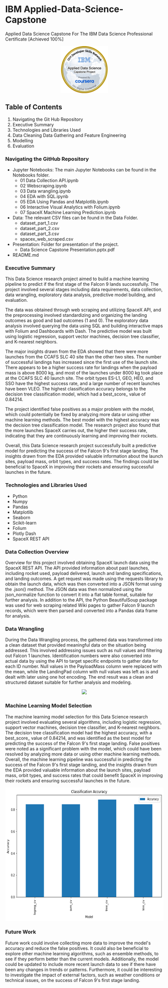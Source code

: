 # IBM Applied-Data-Science-Capstone
Applied Data Science Capstone For The IBM Data Science Professional Certificate [Achieved 100%]





<p align="center">
  <img width="150" height="150" src="https://github.com/Amertastic/Applied-Data-Science-Capstone/blob/main/Images/Applied%20Data%20Science%20Capstone.png?raw=true">
</p>

<!---
<img src="https://images.credly.com/size/340x340/images/798cd889-5828-4b7b-ace4-81ecb79201de/image.png" width="200" height="200">
#![IBM Applied Data Science Capstone](https://images.credly.com/size/340x340/images/798cd889-5828-4b7b-ace4-81ecb79201de/image.png)
--->

## Table of Contents

1) Navigating the Git Hub Repository
2) Executive Summary
3) Technologies and Libraries Used
4) Data Cleaning Data Gathering and Feature Engineering
5) Modelling
6) Evaluation

### Navigating the GitHub Repository

- Jupyter Notebooks: The main Jupyter Notebooks can be found in the Notebooks folder.
  - 01 Data Collection API.ipynb
  - 02 Webscraping.ipynb
  - 03 Data wrangling.ipynb
  - 04 EDA with SQL.ipynb
  - 05 EDA Using Pandas and Matplotlib.ipynb
  - 06 Interactive Visual Analytics with Folium.ipynb
  - 07 SpaceX Machine Learning Prediction.ipynb
- Data: The relevant CSV files can be found in the Data Folder.
  - dataset_part_1.csv
  - dataset_part_2.csv
  - dataset_part_3.csv
  - spacex_web_scraped.csv
- Presentation: Folder for presentation of the project.
  - Data Science Capstone Presentation.pptx.pdf
- README.md

### Executive Summary

This Data Science research project aimed to build a machine learning pipeline to predict if the first stage of the Falcon 9 lands successfully. The project involved several stages including data requirements, data collection, data wrangling, exploratory data analysis, predictive model building, and evaluation.

The data was obtained through web scraping and utilizing SpaceX API, and the preprocessing involved standardizing and organizing the landing outcomes as good and bad outcomes (1 and 0). The exploratory data analysis involved querying the data using SQL and building interactive maps with Folium and Dashboards with Dash. The predictive model was built using logistic regression, support vector machines, decision tree classifier, and K-nearest neighbors.

The major insights drawn from the EDA showed that there were more launches from the CCAFS SLC 40 site than the other two sites. The number of successful landings has increased since the first use of the launch site. There appears to be a higher success rate for landings when the payload mass is above 8000 kg, and most of the launches under 8000 kg took place at the CCAFS SLC 40 launch site. The orbit types ES-L1, GEO, HEO, and SSO have the highest success rate, and a large number of recent launches have been VLEO. The highest classification accuracy belongs to the decision tree classification model, which had a best_score_ value of 0.84214.

The project identified false positives as a major problem with the model, which could potentially be fixed by analyzing more data or using other machine learning methods. The best model with the highest accuracy was the decision tree classification model. The research project also found that the more launches SpaceX carries out, the higher their success rate, indicating that they are continuously learning and improving their rockets.

Overall, this Data Science research project successfully built a predictive model for predicting the success of the Falcon 9's first stage landing. The insights drawn from the EDA provided valuable information about the launch sites, payload mass, orbit types, and success rates. The findings could be beneficial to SpaceX in improving their rockets and ensuring successful launches in the future.



### Technologies and Libraries Used

 - Python
 - Numpy
 - Pandas
 - Matplotlib
 - Seaborn
 - Scikit-learn
 - Folium 
 - Plotly Dash
 - SpaceX REST API



### Data Collection Overview

Overview for this project involved obtaining SpaceX launch data using the SpaceX REST API. The API provided information about past launches, including rocket used, payload delivered, launch and landing specifications, and landing outcomes. A get request was made using the requests library to obtain the launch data, which was then converted into a JSON format using the .json() method. The JSON data was then normalized using the json_normalize function to convert it into a flat table format, suitable for further analysis. In addition to the API, the Python BeautifulSoup package was used for web scraping related Wiki pages to gather Falcon 9 launch records, which were then parsed and converted into a Pandas data frame for analysis.


### Data Wrangling 

During the Data Wrangling process, the gathered data was transformed into a clean dataset that provided meaningful data on the situation being addressed. This involved addressing issues such as null values and filtering out Falcon 1 launches. Identification numbers were also converted into actual data by using the API to target specific endpoints to gather data for each ID number. Null values in the PayloadMass column were replaced with the mean, while the LandingPad column with null values was left as is and dealt with later using one hot encoding. The end result was a clean and structured dataset suitable for further analysis and modeling.

<p align="center">
  <img src="https://camo.githubusercontent.com/9141210ace06c3858dcd22dbb06deefbe8a5f65c973b2248b91a04f8e1081bf9/68747470733a2f2f63662d636f75727365732d646174612e73332e75732e636c6f75642d6f626a6563742d73746f726167652e617070646f6d61696e2e636c6f75642f49424d446576656c6f706572536b696c6c734e6574776f726b2d445330373031454e2d536b696c6c734e6574776f726b2f6170692f496d616765732f6c616e64696e675f312e676966">
</p>

<!---
![](https://camo.githubusercontent.com/9141210ace06c3858dcd22dbb06deefbe8a5f65c973b2248b91a04f8e1081bf9/68747470733a2f2f63662d636f75727365732d646174612e73332e75732e636c6f75642d6f626a6563742d73746f726167652e617070646f6d61696e2e636c6f75642f49424d446576656c6f706572536b696c6c734e6574776f726b2d445330373031454e2d536b696c6c734e6574776f726b2f6170692f496d616765732f6c616e64696e675f312e676966)
--->

### Machine Learning Model Selection

The machine learning model selection for this Data Science research project involved evaluating several algorithms, including logistic regression, support vector machines, decision tree classifier, and K-nearest neighbors. The decision tree classification model had the highest accuracy, with a best_score_ value of 0.84214, and was identified as the best model for predicting the success of the Falcon 9's first stage landing. False positives were noted as a significant problem with the model, which could have been resolved by analyzing more data or using other machine learning methods. Overall, the machine learning pipeline was successful in predicting the success of the Falcon 9's first stage landing, and the insights drawn from the EDA provided valuable information about the launch sites, payload mass, orbit types, and success rates that could benefit SpaceX in improving their rockets and ensuring successful launches in the future.

<p align="center">
  <img width="609" height="425" src="https://github.com/Amertastic/Applied-Data-Science-Capstone/blob/main/Images/Classification%20Accuracy.png">
</p>




### Future Work

Future work could involve collecting more data to improve the model's accuracy and reduce the false positives. It could also be beneficial to explore other machine learning algorithms, such as ensemble methods, to see if they perform better than the current models. Additionally, the model could be updated to include more recent launch data to see if there have been any changes in trends or patterns. Furthermore, it could be interesting to investigate the impact of external factors, such as weather conditions or technical issues, on the success of Falcon 9's first stage landing.
